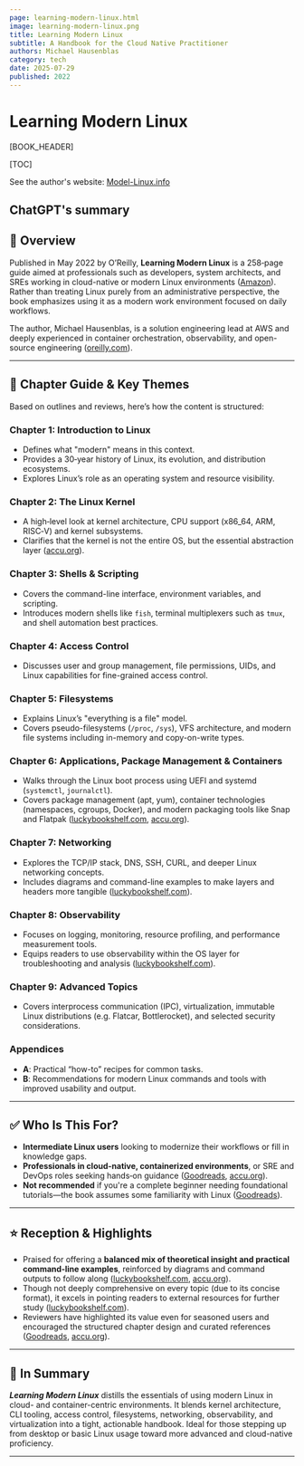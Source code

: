 ```yaml
---
page: learning-modern-linux.html
image: learning-modern-linux.png
title: Learning Modern Linux
subtitle: A Handbook for the Cloud Native Practitioner
authors: Michael Hausenblas
category: tech
date: 2025-07-29
published: 2022
---
```


# Learning Modern Linux

[BOOK_HEADER]

[TOC]

See the author's website: [Model-Linux.info](https://modern-linux.info/)

## ChatGPT's summary

## 📘 Overview

Published in May 2022 by O’Reilly, **Learning Modern Linux** is a 258‑page guide aimed at professionals such as developers, system architects, and SREs working in cloud-native or modern Linux environments ([Amazon][1]). Rather than treating Linux purely from an administrative perspective, the book emphasizes using it as a modern work environment focused on daily workflows.

The author, Michael Hausenblas, is a solution engineering lead at AWS and deeply experienced in container orchestration, observability, and open-source engineering ([oreilly.com][3]).

---

## 🧭 Chapter Guide & Key Themes

Based on outlines and reviews, here’s how the content is structured:

### **Chapter 1: Introduction to Linux**

* Defines what "modern" means in this context.
* Provides a 30‑year history of Linux, its evolution, and distribution ecosystems.
* Explores Linux’s role as an operating system and resource visibility.

### **Chapter 2: The Linux Kernel**

* A high‑level look at kernel architecture, CPU support (x86\_64, ARM, RISC‑V) and kernel subsystems.
* Clarifies that the kernel is not the entire OS, but the essential abstraction layer ([accu.org][4]).

### **Chapter 3: Shells & Scripting**

* Covers the command-line interface, environment variables, and scripting.
* Introduces modern shells like `fish`, terminal multiplexers such as `tmux`, and shell automation best practices.

### **Chapter 4: Access Control**

* Discusses user and group management, file permissions, UIDs, and Linux capabilities for fine-grained access control.

### **Chapter 5: Filesystems**

* Explains Linux’s "everything is a file" model.
* Covers pseudo-filesystems (`/proc`, `/sys`), VFS architecture, and modern file systems including in-memory and copy-on-write types.

### **Chapter 6: Applications, Package Management & Containers**

* Walks through the Linux boot process using UEFI and systemd (`systemctl`, `journalctl`).
* Covers package management (apt, yum), container technologies (namespaces, cgroups, Docker), and modern packaging tools like Snap and Flatpak ([luckybookshelf.com][5], [accu.org][4]).

### **Chapter 7: Networking**

* Explores the TCP/IP stack, DNS, SSH, CURL, and deeper Linux networking concepts.
* Includes diagrams and command-line examples to make layers and headers more tangible ([luckybookshelf.com][5]).

### **Chapter 8: Observability**

* Focuses on logging, monitoring, resource profiling, and performance measurement tools.
* Equips readers to use observability within the OS layer for troubleshooting and analysis ([luckybookshelf.com][5]).

### **Chapter 9: Advanced Topics**

* Covers interprocess communication (IPC), virtualization, immutable Linux distributions (e.g. Flatcar, Bottlerocket), and selected security considerations.

### **Appendices**

* **A**: Practical “how-to” recipes for common tasks.
* **B**: Recommendations for modern Linux commands and tools with improved usability and output.

---

## ✅ Who Is This For?

* **Intermediate Linux users** looking to modernize their workflows or fill in knowledge gaps.
* **Professionals in cloud-native, containerized environments**, or SRE and DevOps roles seeking hands‑on guidance ([Goodreads][6], [accu.org][4]).
* **Not recommended** if you're a complete beginner needing foundational tutorials—the book assumes some familiarity with Linux ([Goodreads][6]).

---

## ⭐ Reception & Highlights

* Praised for offering a **balanced mix of theoretical insight and practical command‑line examples**, reinforced by diagrams and command outputs to follow along ([luckybookshelf.com][5], [accu.org][4]).
* Though not deeply comprehensive on every topic (due to its concise format), it excels in pointing readers to external resources for further study ([luckybookshelf.com][5]).
* Reviewers have highlighted its value even for seasoned users and encouraged the structured chapter design and curated references ([Goodreads][6], [accu.org][4]).

---

## 🧠 In Summary

***Learning Modern Linux*** distills the essentials of using modern Linux in cloud- and container-centric environments. It blends kernel architecture, CLI tooling, access control, filesystems, networking, observability, and virtualization into a tight, actionable handbook. Ideal for those stepping up from desktop or basic Linux usage toward more advanced and cloud-native proficiency.

---

[1]: https://www.amazon.com/Learning-Modern-Linux-Handbook-Practitioner/dp/1098108949?utm_source=chatgpt.com "Amazon.com: Learning Modern Linux: A Handbook for the Cloud Native Practitioner: 9781098108946: Hausenblas, Michael: Books"
[3]: https://www.oreilly.com/library/view/learning-modern-linux/9781098108939/colophon01.html?utm_source=chatgpt.com "About the Author - Learning Modern Linux [Book]"
[4]: https://accu.org/bookreviews/2023/bruntlett_2013/?utm_source=chatgpt.com "Learning Modern Linux"
[5]: https://www.luckybookshelf.com/learning-modern-linux-by-michael-hausenblas/?utm_source=chatgpt.com "Book Summary: Learning Modern Linux by Michael Hausenblas"
[6]: https://www.goodreads.com/en/book/show/59891130?utm_source=chatgpt.com "Learning Modern Linux: A Handbook for the Cloud Native Practitioner by Michael Hausenblas | Goodreads"
